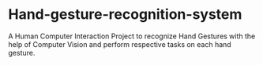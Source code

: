 # Hand-gesture-recognition-system
A Human Computer Interaction Project to recognize Hand  Gestures with the help of Computer Vision and perform respective tasks on each hand gesture. 
